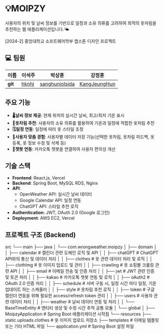 # 💡MOIPZY
사용자의 위치 및 날씨 정보를 기반으로 일정과 소유 의류를 고려하여 최적의 옷차림을 추천하는 웹 애플리케이션입니다.🌤️


[2024-2] 중앙대학교 소프트웨어학부 캡스톤 디자인 프로젝트

## 💻 팀원

| 이름    | 이석주                                        | 박상훈                            | 강정훈                           |
| ------- | --------------------------------------------- | --------------------------------- | ------------------------------- |
| **git** | [hknhj](https://github.com/hknhj) | [sanghuniolsida](https://github.com/sanghuniolsida) | [KangJeungHun](https://github.com/KangJeungHun)   |

## 주요 기능
- **🌡️날씨 정보 제공**: 현재 위치의 실시간 날씨, 최고/최저 기온 표시
- **🧥옷차림 추천**: 사용자의 소유 의류를 활용하여 기온과 일정에 적합한 옷차림 추천
- **🗓️일정 연동**: 일정에 따라 옷 스타일 조정
- **🎨사용자 맞춤 경험**: 사용자별 데이터 저장 기능(선택한 옷차림, 옷차림 피드백, 옷 등록, 옷 정보 수정 및 삭제 등)
- **🤖챗봇 연동**: 카카오톡 챗봇을 연결하여 사용자 편의성 개선


## 기술 스택
- **Frontend**: React.js, Vercel
- **Backend**: Spring Boot, MySQL RDS, Nginx
- **API**:
  - OpenWeather API: 실시간 날씨 데이터
  - Google Calendar API: 일정 연동
  - ChatGPT API: 스타일 추천 로직
- **Authentication**: JWT, OAuth 2.0 (Google 로그인)
- **Deployment**: AWS EC2, Vercel


## 프로젝트 구조 (Backend)
src
└── main
├── java
│ └── com.wrongweather.moipzy
│ ├── domain
│ │ ├── calendar # 캘린더 관련 도메인 로직 및 API
│ │ ├── chatGPT # ChatGPT API와의 통신 및 데이터 처리
│ │ ├── clothes # 옷 관련 데이터 처리 및 로직
│ │ ├── clothImg # 옷 이미지 업로드 및 관리
│ │ ├── crawling # 옷 쇼핑몰 크롤링 관련 API
│ │ ├── email # 이메일 전송 및 인증 처리
│ │ ├── jwt # JWT 관련 인증 및 토큰 처리
│ │ ├── kakao # 카카오톡 챗봇 연동 및 로직
│ │ ├── oAuth2 # OAuth 2.0 인증 처리
│ │ ├── schedule # 서버 구동 시, 일정 시간 마다 일정, 기온 업데이트 하는 스케줄러
│ │ ├── style # 옷차림 추천 로직
│ │ ├── token # 구글 캘린더 연동을 위해 필요한 access/refresh token 관리
│ │ ├── users # 사용자 관련 데이터 처리
│ │ ├── weather # 날씨 데이터 연동 및 처리
│ │ └── BaseTimeEntity # 엔티티 생성 및 수정 시간 추적 공통 모듈
│ └── global
│ ├── MoipzyApplication # Spring Boot 애플리케이션 시작점
└── resources
├── static.uploads.clothes # 옷 이미지 업로드 저장소
├── templates # 이메일 템플릿 또는 기타 HTML 파일
└── application.yml # Spring Boot 설정 파일
